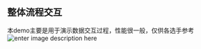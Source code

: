 ## 整体流程交互
本demo主要是用于演示数据交互过程，性能很一般，仅供各选手参考
![enter image description here](https://tianchi-public.oss-cn-hangzhou.aliyuncs.com/public/files/forum/158937741003137571589377409737.png)